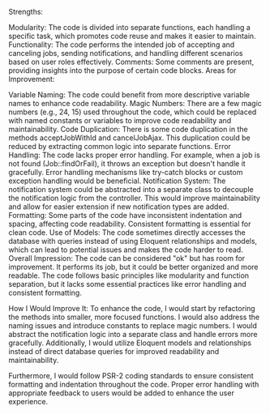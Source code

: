 
Strengths:

Modularity: The code is divided into separate functions, each handling a specific task, which promotes code reuse and makes it easier to maintain.
Functionality: The code performs the intended job of accepting and canceling jobs, sending notifications, and handling different scenarios based on user roles effectively.
Comments: Some comments are present, providing insights into the purpose of certain code blocks.
Areas for Improvement:

Variable Naming: The code could benefit from more descriptive variable names to enhance code readability. 
Magic Numbers: There are a few magic numbers (e.g., 24, 15) used throughout the code, which could be replaced with named constants or variables to improve code readability and maintainability.
Code Duplication: There is some code duplication in the methods acceptJobWithId and cancelJobAjax. This duplication could be reduced by extracting common logic into separate functions.
Error Handling: The code lacks proper error handling. For example, when a job is not found (Job::findOrFail), it throws an exception but doesn't handle it gracefully. Error handling mechanisms like try-catch blocks or custom exception handling would be beneficial.
Notification System: The notification system could be abstracted into a separate class to decouple the notification logic from the controller. This would improve maintainability and allow for easier extension if new notification types are added.
Formatting: Some parts of the code have inconsistent indentation and spacing, affecting code readability. Consistent formatting is essential for clean code.
Use of Models: The code sometimes directly accesses the database with queries instead of using Eloquent relationships and models, which can lead to potential issues and makes the code harder to read.
Overall Impression:
The code can be considered "ok" but has room for improvement. It performs its job, but it could be better organized and more readable. The code follows basic principles like modularity and function separation, but it lacks some essential practices like error handling and consistent formatting.

How I Would Improve It:
To enhance the code, I would start by refactoring the methods into smaller, more focused functions. I would also address the naming issues and introduce constants to replace magic numbers. I would abstract the notification logic into a separate class and handle errors more gracefully. Additionally, I would utilize Eloquent models and relationships instead of direct database queries for improved readability and maintainability.

Furthermore, I would follow PSR-2 coding standards to ensure consistent formatting and indentation throughout the code. Proper error handling with appropriate feedback to users would be added to enhance the user experience.
